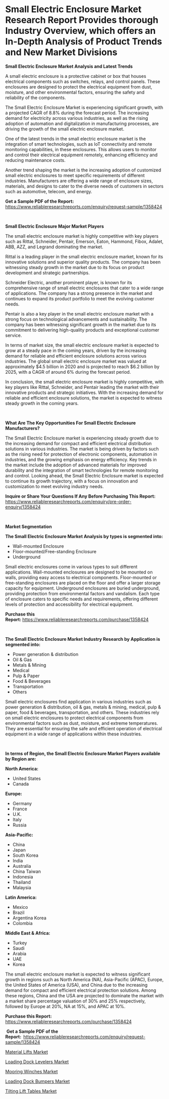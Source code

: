 <p><h1>Small Electric Enclosure Market Research Report Provides thorough Industry Overview, which offers an In-Depth Analysis of Product Trends and New Market Divisions</h1></p><p><strong>Small Electric Enclosure Market Analysis and Latest Trends</strong></p>
<p><p>A small electric enclosure is a protective cabinet or box that houses electrical components such as switches, relays, and control panels. These enclosures are designed to protect the electrical equipment from dust, moisture, and other environmental factors, ensuring the safety and reliability of the components.</p><p>The Small Electric Enclosure Market is experiencing significant growth, with a projected CAGR of 8.8% during the forecast period. The increasing demand for electricity across various industries, as well as the rising adoption of automation and digitalization in manufacturing processes, are driving the growth of the small electric enclosure market.</p><p>One of the latest trends in the small electric enclosure market is the integration of smart technologies, such as IoT connectivity and remote monitoring capabilities, in these enclosures. This allows users to monitor and control their electrical equipment remotely, enhancing efficiency and reducing maintenance costs.</p><p>Another trend shaping the market is the increasing adoption of customized small electric enclosures to meet specific requirements of different industries. Manufacturers are offering a wide range of enclosure sizes, materials, and designs to cater to the diverse needs of customers in sectors such as automotive, telecom, and energy.</p></p>
<p><strong>Get a Sample PDF of the Report:&nbsp;</strong> <a href="https://www.reliableresearchreports.com/enquiry/request-sample/1358424">https://www.reliableresearchreports.com/enquiry/request-sample/1358424</a></p>
<p>&nbsp;</p>
<p><strong>Small Electric Enclosure Major Market Players</strong></p>
<p><p>The small electric enclosure market is highly competitive with key players such as Rittal, Schneider, Pentair, Emerson, Eaton, Hammond, Fibox, Adalet, ABB, AZZ, and Legrand dominating the market. </p><p>Rittal is a leading player in the small electric enclosure market, known for its innovative solutions and superior quality products. The company has been witnessing steady growth in the market due to its focus on product development and strategic partnerships. </p><p>Schneider Electric, another prominent player, is known for its comprehensive range of small electric enclosures that cater to a wide range of applications. The company has a strong presence in the market and continues to expand its product portfolio to meet the evolving customer needs.</p><p>Pentair is also a key player in the small electric enclosure market with a strong focus on technological advancements and sustainability. The company has been witnessing significant growth in the market due to its commitment to delivering high-quality products and exceptional customer service.</p><p>In terms of market size, the small electric enclosure market is expected to grow at a steady pace in the coming years, driven by the increasing demand for reliable and efficient enclosure solutions across various industries. The global small electric enclosure market was valued at approximately $4.5 billion in 2020 and is projected to reach $6.2 billion by 2025, with a CAGR of around 6% during the forecast period.</p><p>In conclusion, the small electric enclosure market is highly competitive, with key players like Rittal, Schneider, and Pentair leading the market with their innovative products and strategic initiatives. With the increasing demand for reliable and efficient enclosure solutions, the market is expected to witness steady growth in the coming years.</p></p>
<p>&nbsp;</p>
<p><strong>What Are The Key Opportunities For Small Electric Enclosure Manufacturers?</strong></p>
<p><p>The Small Electric Enclosure market is experiencing steady growth due to the increasing demand for compact and efficient electrical distribution solutions in various industries. The market is being driven by factors such as the rising need for protection of electronic components, automation in industries, and the growing emphasis on energy efficiency. Key trends in the market include the adoption of advanced materials for improved durability and the integration of smart technologies for remote monitoring and control. Looking ahead, the Small Electric Enclosure market is expected to continue its growth trajectory, with a focus on innovation and customization to meet evolving industry needs.</p></p>
<p><strong>Inquire or Share Your Questions If Any Before Purchasing This Report:</strong> <a href="https://www.reliableresearchreports.com/enquiry/pre-order-enquiry/1358424">https://www.reliableresearchreports.com/enquiry/pre-order-enquiry/1358424</a></p>
<p>&nbsp;</p>
<p><strong>Market Segmentation</strong></p>
<p><strong>The Small Electric Enclosure Market Analysis by types is segmented into:</strong></p>
<p><ul><li>Wall-mounted Enclosure</li><li>Floor-mounted/Free-standing Enclosure</li><li>Underground</li></ul></p>
<p><p>Small electric enclosures come in various types to suit different applications. Wall-mounted enclosures are designed to be mounted on walls, providing easy access to electrical components. Floor-mounted or free-standing enclosures are placed on the floor and offer a larger storage capacity for equipment. Underground enclosures are buried underground, providing protection from environmental factors and vandalism. Each type of enclosure caters to specific needs and requirements, offering different levels of protection and accessibility for electrical equipment.</p></p>
<p><strong>Purchase this Report:&nbsp;</strong><a href="https://www.reliableresearchreports.com/purchase/1358424">https://www.reliableresearchreports.com/purchase/1358424</a></p>
<p>&nbsp;</p>
<p><strong>The Small Electric Enclosure Market Industry Research by Application is segmented into:</strong></p>
<p><ul><li>Power generation & distribution</li><li>Oil & Gas</li><li>Metals & Mining</li><li>Medical</li><li>Pulp & Paper</li><li>Food & Beverages</li><li>Transportation</li><li>Others</li></ul></p>
<p><p>Small electric enclosures find application in various industries such as power generation & distribution, oil & gas, metals & mining, medical, pulp & paper, food & beverages, transportation, and others. These industries rely on small electric enclosures to protect electrical components from environmental factors such as dust, moisture, and extreme temperatures. They are essential for ensuring the safe and efficient operation of electrical equipment in a wide range of applications within these industries.</p></p>
<p>&nbsp;</p>
<p><strong>In terms of Region, the Small Electric Enclosure Market Players available by Region are:</strong></p>
<p>
    <p> <strong> North America: </strong>
        <ul>
            <li>United States</li>
            <li>Canada</li>
        </ul>
        </p> 
    <p> <strong> Europe: </strong>
        <ul>
            <li>Germany</li>
            <li>France</li>
            <li>U.K.</li>
            <li>Italy</li>
            <li>Russia</li>
        </ul>
        </p> 
    <p> <strong> Asia-Pacific: </strong>
        <ul>
            <li>China</li>
            <li>Japan</li>
            <li>South Korea</li>
            <li>India</li>
            <li>Australia</li>
            <li>China Taiwan</li>
            <li>Indonesia</li>
            <li>Thailand</li>
            <li>Malaysia</li>
        </ul>
        </p> 
    <p> <strong> Latin America: </strong>
        <ul>
            <li>Mexico</li>
            <li>Brazil</li>
            <li>Argentina Korea</li>
            <li>Colombia</li>
        </ul>
        </p> 
    <p> <strong> Middle East & Africa: </strong>
        <ul>
            <li>Turkey</li>
            <li>Saudi</li>
            <li>Arabia</li>
            <li>UAE</li>
            <li>Korea</li>
        </ul>
    </p>
    </p>
<p><p>The small electric enclosure market is expected to witness significant growth in regions such as North America (NA), Asia-Pacific (APAC), Europe, the United States of America (USA), and China due to the increasing demand for compact and efficient electrical protection solutions. Among these regions, China and the USA are projected to dominate the market with a market share percentage valuation of 30% and 25% respectively, followed by Europe at 20%, NA at 15%, and APAC at 10%.</p></p>
<p><strong>Purchase this Report: </strong><a href="https://www.reliableresearchreports.com/purchase/1358424">https://www.reliableresearchreports.com/purchase/1358424</a></p>
<p>&nbsp;<strong>Get a Sample PDF of the Report:&nbsp;&nbsp;</strong><a href="https://www.reliableresearchreports.com/enquiry/request-sample/1358424">https://www.reliableresearchreports.com/enquiry/request-sample/1358424</a></p>
<p><strong></strong></p>
<p><p><a href="https://medium.com/@katlynbauch/material-lifts-market-size-market-outlook-and-market-forecast-2024-to-2031-57c5550e4055">Material Lifts Market</a></p><p><a href="https://medium.com/@katlynbauch/loading-dock-levelers-market-trends-and-market-analysis-forecasted-for-period-2024-2031-60fb68a93a12">Loading Dock Levelers Market</a></p><p><a href="https://medium.com/@jamesromero59/mooring-winches-market-furnishes-information-on-market-share-market-trends-and-market-growth-269dbe7c7338">Mooring Winches Market</a></p><p><a href="https://medium.com/@katlynbauch/loading-dock-bumpers-market-competitive-analysis-market-trends-and-forecast-to-2031-92c342757736">Loading Dock Bumpers Market</a></p><p><a href="https://medium.com/@katlynbauch/tilting-lift-tables-market-insight-market-trends-growth-forecasted-from-2024-to-2031-03a815f529be">Tilting Lift Tables Market</a></p></p>